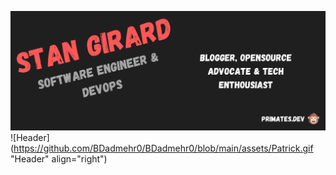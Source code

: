 [![Header](https://raw.githubusercontent.com/StanGirard/StanGirard/master/stangirard-logo.png "Header")](https://primates.dev/)
![Header](https://github.com/BDadmehr0/BDadmehr0/blob/main/assets/Patrick.gif "Header" align="right")
